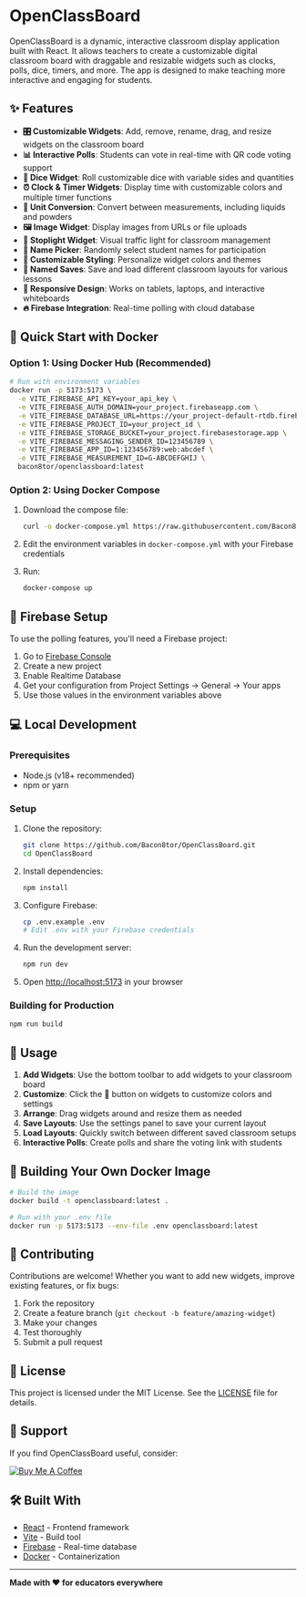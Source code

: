 # OpenClassBoard

OpenClassBoard is a dynamic, interactive classroom display application built with React. It allows teachers to create a customizable digital classroom board with draggable and resizable widgets such as clocks, polls, dice, timers, and more. The app is designed to make teaching more interactive and engaging for students.

## ✨ Features

* **🎛️ Customizable Widgets**: Add, remove, rename, drag, and resize widgets on the classroom board
* **📊 Interactive Polls**: Students can vote in real-time with QR code voting support
* **🎲 Dice Widget**: Roll customizable dice with variable sides and quantities
* **⏰ Clock & Timer Widgets**: Display time with customizable colors and multiple timer functions
* **📐 Unit Conversion**: Convert between measurements, including liquids and powders
* **🖼️ Image Widget**: Display images from URLs or file uploads
* **🚦 Stoplight Widget**: Visual traffic light for classroom management
* **👥 Name Picker**: Randomly select student names for participation
* **🎨 Customizable Styling**: Personalize widget colors and themes
* **💾 Named Saves**: Save and load different classroom layouts for various lessons
* **📱 Responsive Design**: Works on tablets, laptops, and interactive whiteboards
* **🔥 Firebase Integration**: Real-time polling with cloud database

## 🚀 Quick Start with Docker

### Option 1: Using Docker Hub (Recommended)

```bash
# Run with environment variables
docker run -p 5173:5173 \
  -e VITE_FIREBASE_API_KEY=your_api_key \
  -e VITE_FIREBASE_AUTH_DOMAIN=your_project.firebaseapp.com \
  -e VITE_FIREBASE_DATABASE_URL=https://your_project-default-rtdb.firebaseio.com \
  -e VITE_FIREBASE_PROJECT_ID=your_project_id \
  -e VITE_FIREBASE_STORAGE_BUCKET=your_project.firebasestorage.app \
  -e VITE_FIREBASE_MESSAGING_SENDER_ID=123456789 \
  -e VITE_FIREBASE_APP_ID=1:123456789:web:abcdef \
  -e VITE_FIREBASE_MEASUREMENT_ID=G-ABCDEFGHIJ \
  bacon8tor/openclassboard:latest
```

### Option 2: Using Docker Compose

1. Download the compose file:
   ```bash
   curl -o docker-compose.yml https://raw.githubusercontent.com/Bacon8tor/OpenClassBoard/main/docker-compose.hub.yml
   ```

2. Edit the environment variables in `docker-compose.yml` with your Firebase credentials

3. Run:
   ```bash
   docker-compose up
   ```

## 🔧 Firebase Setup

To use the polling features, you'll need a Firebase project:

1. Go to [Firebase Console](https://console.firebase.google.com/)
2. Create a new project
3. Enable Realtime Database
4. Get your configuration from Project Settings → General → Your apps
5. Use those values in the environment variables above

## 💻 Local Development

### Prerequisites
* Node.js (v18+ recommended)
* npm or yarn

### Setup

1. Clone the repository:
   ```bash
   git clone https://github.com/Bacon8tor/OpenClassBoard.git
   cd OpenClassBoard
   ```

2. Install dependencies:
   ```bash
   npm install
   ```

3. Configure Firebase:
   ```bash
   cp .env.example .env
   # Edit .env with your Firebase credentials
   ```

4. Run the development server:
   ```bash
   npm run dev
   ```

5. Open [http://localhost:5173](http://localhost:5173) in your browser

### Building for Production

```bash
npm run build
```

## 🎯 Usage

1. **Add Widgets**: Use the bottom toolbar to add widgets to your classroom board
2. **Customize**: Click the 🎨 button on widgets to customize colors and settings
3. **Arrange**: Drag widgets around and resize them as needed
4. **Save Layouts**: Use the settings panel to save your current layout
5. **Load Layouts**: Quickly switch between different saved classroom setups
6. **Interactive Polls**: Create polls and share the voting link with students

## 🐳 Building Your Own Docker Image

```bash
# Build the image
docker build -t openclassboard:latest .

# Run with your .env file
docker run -p 5173:5173 --env-file .env openclassboard:latest
```

## 🤝 Contributing

Contributions are welcome! Whether you want to add new widgets, improve existing features, or fix bugs:

1. Fork the repository
2. Create a feature branch (`git checkout -b feature/amazing-widget`)
3. Make your changes
4. Test thoroughly
5. Submit a pull request

## 📝 License

This project is licensed under the MIT License. See the [LICENSE](LICENSE) file for details.

## 💖 Support

If you find OpenClassBoard useful, consider:

[![Buy Me A Coffee](https://img.buymeacoffee.com/button-api/?text=Buy%20me%20a%20coffee&emoji=☕&slug=bacon8tor&button_colour=FFDD00&font_colour=000000&font_family=Cookie&outline_colour=000000&coffee_colour=ffffff)](https://www.buymeacoffee.com/bacon8tor)

## 🛠️ Built With

* [React](https://reactjs.org/) - Frontend framework
* [Vite](https://vitejs.dev/) - Build tool
* [Firebase](https://firebase.google.com/) - Real-time database
* [Docker](https://www.docker.com/) - Containerization

---

**Made with ❤️ for educators everywhere**